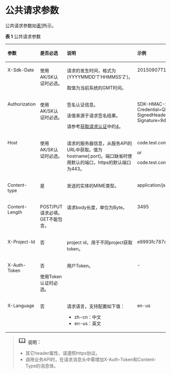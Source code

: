 # 公共请求参数<a name="dli_02_0012"></a>

公共请求参数如[表1](#table79201754125516)所示。

**表 1**  公共请求参数

<a name="table79201754125516"></a>
<table><thead align="left"><tr id="row11921754105516"><th class="cellrowborder" valign="top" width="20.77%" id="mcps1.2.5.1.1"><p id="p59213540553"><a name="p59213540553"></a><a name="p59213540553"></a>参数</p>
</th>
<th class="cellrowborder" valign="top" width="17.31%" id="mcps1.2.5.1.2"><p id="p26894511163327"><a name="p26894511163327"></a><a name="p26894511163327"></a>是否必选</p>
</th>
<th class="cellrowborder" valign="top" width="33.97%" id="mcps1.2.5.1.3"><p id="p3921195414551"><a name="p3921195414551"></a><a name="p3921195414551"></a>说明</p>
</th>
<th class="cellrowborder" valign="top" width="27.950000000000003%" id="mcps1.2.5.1.4"><p id="p19221354195519"><a name="p19221354195519"></a><a name="p19221354195519"></a>示例</p>
</th>
</tr>
</thead>
<tbody><tr id="row4922165425514"><td class="cellrowborder" valign="top" width="20.77%" headers="mcps1.2.5.1.1 "><p id="p1092217544553"><a name="p1092217544553"></a><a name="p1092217544553"></a>X-Sdk-Date</p>
</td>
<td class="cellrowborder" valign="top" width="17.31%" headers="mcps1.2.5.1.2 "><p id="p25685995163327"><a name="p25685995163327"></a><a name="p25685995163327"></a>使用AK/SK认证时必选。</p>
</td>
<td class="cellrowborder" valign="top" width="33.97%" headers="mcps1.2.5.1.3 "><p id="p17922754135519"><a name="p17922754135519"></a><a name="p17922754135519"></a>请求的发生时间，格式为(YYYYMMDD'T'HHMMSS'Z')。</p>
<p id="p159221054135519"><a name="p159221054135519"></a><a name="p159221054135519"></a>取值为当前系统的GMT时间。</p>
</td>
<td class="cellrowborder" valign="top" width="27.950000000000003%" headers="mcps1.2.5.1.4 "><p id="p1392205415555"><a name="p1392205415555"></a><a name="p1392205415555"></a>20150907T101459Z</p>
</td>
</tr>
<tr id="row19221554195519"><td class="cellrowborder" valign="top" width="20.77%" headers="mcps1.2.5.1.1 "><p id="p209229541553"><a name="p209229541553"></a><a name="p209229541553"></a>Authorization</p>
</td>
<td class="cellrowborder" valign="top" width="17.31%" headers="mcps1.2.5.1.2 "><p id="p1717835163327"><a name="p1717835163327"></a><a name="p1717835163327"></a>使用AK/SK认证时必选。</p>
</td>
<td class="cellrowborder" valign="top" width="33.97%" headers="mcps1.2.5.1.3 "><p id="p119221548555"><a name="p119221548555"></a><a name="p119221548555"></a>签名认证信息。</p>
<p id="p89221654115512"><a name="p89221654115512"></a><a name="p89221654115512"></a>该值来源于请求签名结果。</p>
<p id="p7922454185514"><a name="p7922454185514"></a><a name="p7922454185514"></a>请参考<a href="获取请求认证.md">获取请求认证</a>中的<a href="获取请求认证.md#li17139904216">4</a>。</p>
</td>
<td class="cellrowborder" valign="top" width="27.950000000000003%" headers="mcps1.2.5.1.4 "><p id="p892313542557"><a name="p892313542557"></a><a name="p892313542557"></a>SDK-HMAC-SHA256 Credential=QRUP2R3QFNAOVAWMYHZW/20160202/northchina/test/sdk_request, SignedHeaders=host;x-sdk-date, Signature=9d8b56b055c0e1f7a9498d881a7cb726be91b4f0cde1773b0b1557e987a480ce</p>
</td>
</tr>
<tr id="row149231854175512"><td class="cellrowborder" valign="top" width="20.77%" headers="mcps1.2.5.1.1 "><p id="p2923754185510"><a name="p2923754185510"></a><a name="p2923754185510"></a>Host</p>
</td>
<td class="cellrowborder" valign="top" width="17.31%" headers="mcps1.2.5.1.2 "><p id="p44342733163327"><a name="p44342733163327"></a><a name="p44342733163327"></a>使用AK/SK认证时必选。</p>
</td>
<td class="cellrowborder" valign="top" width="33.97%" headers="mcps1.2.5.1.3 "><p id="p992311547556"><a name="p992311547556"></a><a name="p992311547556"></a>请求的服务器信息，从服务API的URL中获取。值为hostname[:port]。端口缺省时使用默认的端口，https的默认端口为443。</p>
</td>
<td class="cellrowborder" valign="top" width="27.950000000000003%" headers="mcps1.2.5.1.4 "><p id="p159230543556"><a name="p159230543556"></a><a name="p159230543556"></a>code.test.com</p>
<p id="p109234542551"><a name="p109234542551"></a><a name="p109234542551"></a>or</p>
<p id="p392375455515"><a name="p392375455515"></a><a name="p392375455515"></a>code.test.com:443</p>
</td>
</tr>
<tr id="row79237543552"><td class="cellrowborder" valign="top" width="20.77%" headers="mcps1.2.5.1.1 "><p id="p169233543553"><a name="p169233543553"></a><a name="p169233543553"></a>Content-type</p>
</td>
<td class="cellrowborder" valign="top" width="17.31%" headers="mcps1.2.5.1.2 "><p id="p46489469163327"><a name="p46489469163327"></a><a name="p46489469163327"></a>是</p>
</td>
<td class="cellrowborder" valign="top" width="33.97%" headers="mcps1.2.5.1.3 "><p id="p9924145419555"><a name="p9924145419555"></a><a name="p9924145419555"></a>发送的实体的MIME类型。</p>
</td>
<td class="cellrowborder" valign="top" width="27.950000000000003%" headers="mcps1.2.5.1.4 "><p id="p892485455512"><a name="p892485455512"></a><a name="p892485455512"></a>application/json</p>
</td>
</tr>
<tr id="row792415547558"><td class="cellrowborder" valign="top" width="20.77%" headers="mcps1.2.5.1.1 "><p id="p292485445514"><a name="p292485445514"></a><a name="p292485445514"></a>Content-Length</p>
</td>
<td class="cellrowborder" valign="top" width="17.31%" headers="mcps1.2.5.1.2 "><p id="p846764163327"><a name="p846764163327"></a><a name="p846764163327"></a>POST/PUT请求必填。 GET不能包含。</p>
</td>
<td class="cellrowborder" valign="top" width="33.97%" headers="mcps1.2.5.1.3 "><p id="p49241154125519"><a name="p49241154125519"></a><a name="p49241154125519"></a>请求body长度，单位为Byte。</p>
</td>
<td class="cellrowborder" valign="top" width="27.950000000000003%" headers="mcps1.2.5.1.4 "><p id="p17924165410550"><a name="p17924165410550"></a><a name="p17924165410550"></a>3495</p>
</td>
</tr>
<tr id="row992415411552"><td class="cellrowborder" valign="top" width="20.77%" headers="mcps1.2.5.1.1 "><p id="p10924195425517"><a name="p10924195425517"></a><a name="p10924195425517"></a>X-Project-Id</p>
</td>
<td class="cellrowborder" valign="top" width="17.31%" headers="mcps1.2.5.1.2 "><p id="p13311671163327"><a name="p13311671163327"></a><a name="p13311671163327"></a>否</p>
</td>
<td class="cellrowborder" valign="top" width="33.97%" headers="mcps1.2.5.1.3 "><p id="p109241754195514"><a name="p109241754195514"></a><a name="p109241754195514"></a>project id，用于不同project获取token。</p>
</td>
<td class="cellrowborder" valign="top" width="27.950000000000003%" headers="mcps1.2.5.1.4 "><p id="p492412541555"><a name="p492412541555"></a><a name="p492412541555"></a>e9993fc787d94b6c886cbaa340f9c0f4</p>
</td>
</tr>
<tr id="row159249542557"><td class="cellrowborder" valign="top" width="20.77%" headers="mcps1.2.5.1.1 "><p id="p592417544553"><a name="p592417544553"></a><a name="p592417544553"></a>X-Auth-Token</p>
</td>
<td class="cellrowborder" valign="top" width="17.31%" headers="mcps1.2.5.1.2 "><p id="p40531903163327"><a name="p40531903163327"></a><a name="p40531903163327"></a>否</p>
<p id="p29242815163327"><a name="p29242815163327"></a><a name="p29242815163327"></a>使用Token认证时必选。</p>
</td>
<td class="cellrowborder" valign="top" width="33.97%" headers="mcps1.2.5.1.3 "><p id="p139251754155514"><a name="p139251754155514"></a><a name="p139251754155514"></a>用户Token。</p>
</td>
<td class="cellrowborder" valign="top" width="27.950000000000003%" headers="mcps1.2.5.1.4 "><p id="p179251254145510"><a name="p179251254145510"></a><a name="p179251254145510"></a>-</p>
</td>
</tr>
<tr id="row1092516548559"><td class="cellrowborder" valign="top" width="20.77%" headers="mcps1.2.5.1.1 "><p id="p159253541550"><a name="p159253541550"></a><a name="p159253541550"></a>X-Language</p>
</td>
<td class="cellrowborder" valign="top" width="17.31%" headers="mcps1.2.5.1.2 "><p id="p44502271163327"><a name="p44502271163327"></a><a name="p44502271163327"></a>否</p>
</td>
<td class="cellrowborder" valign="top" width="33.97%" headers="mcps1.2.5.1.3 "><p id="p17925145417553"><a name="p17925145417553"></a><a name="p17925145417553"></a>请求语言，支持配置如下值：</p>
<a name="ul139258543555"></a><a name="ul139258543555"></a><ul id="ul139258543555"><li>zh-cn：中文</li><li>en-us：英文</li></ul>
</td>
<td class="cellrowborder" valign="top" width="27.950000000000003%" headers="mcps1.2.5.1.4 "><p id="p1192655413551"><a name="p1192655413551"></a><a name="p1192655413551"></a>en-us</p>
</td>
</tr>
</tbody>
</table>

>![](public_sys-resources/icon-note.gif) **说明：**   
>-   其它header属性，请遵照https协议。  
>-   调用业务API时，在请求消息头中需增加X-Auth-Token和Content-Type的消息体。  

